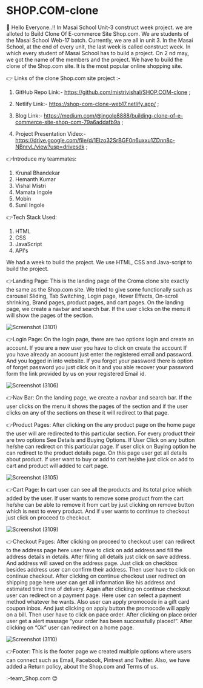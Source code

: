 # SHOP.COM-clone
👋 Hello Everyone..!!
In Masai School Unit-3 construct week project.
we are alloted to Build Clone Of E-commerce Site Shop.com.
We are students of the Masai School Web-17 batch. Currently, we are all in unit 3. In the Masai School, at the end of every unit, the last week is called construct week. In which every student of Masai School has to build a project.
On 2 nd may, we got the name of the members and the project. We have to build the clone of the Shop.com site. It is the most popular online shopping site.

👉 Links of the clone Shop.com site project :-

1. GitHub Repo Link:- 
https://github.com/mistrivishal/SHOP.COM-clone ;

2. Netlify Link:-
https://shop-com-clone-web17.netlify.app/ ;

3. Blog Link:-
https://medium.com/@ingole8888/building-clone-of-e-commerce-site-shop-com-79a6addafb9a ;

4. Project Presentation Video:-
https://drive.google.com/file/d/1Elzo32SrBGF0n6uxxu1ZDnn8c-NBnrvL/view?usp=drivesdk ;

👉Introduce my teammates:
1) Krunal Bhandekar
2) Hemanth Kumar
3) Vishal Mistri
4) Mamata Ingole
5) Mobin
6) Sunil Ingole

👉Tech Stack Used:
1. HTML 
2. CSS
3. JavaScript
4. API's

We had a week to build the project.
We use HTML, CSS and Java-script to build the project.



👉Landing Page:
This is the landing page of the Croma clone site exactly the same as the Shop.com site. We tried to give some functionally such as carousel Sliding, Tab Switching, Login page, Hover Effects, On-scroll shrinking, Brand pages, product pages, and cart pages.
On the landing page, we create a navbar and search bar. If the user clicks on the menu it will show the pages of the section.



![Screenshot (3101)](https://user-images.githubusercontent.com/101566591/185374683-7060884a-3909-4811-bd65-09c756d2964d.png)




👉Login Page:
On the login page, there are two options login and create an account. If you are a new user you have to click on create the account If you have already an account just enter the registered email and password. And you logged in into website. If you forget your password there is option of forget password you just click on it and you able recover your password form the link provided by us on your registered Email id.


![Screenshot (3106)](https://user-images.githubusercontent.com/101566591/185375707-254ad1a4-6728-4314-9fe4-9a6c7ca70ea9.png)



👉Nav Bar:
On the landing page, we create a navbar and search bar. If the user clicks on the menu it shows the pages of the section and if the user clicks on any of the sections on these it will redirect to that page.

👉Product Pages:
After clicking on the any product page on the home page the user will are redirected to this particular section. For every product their are two options See Details and Buying Options. If User Click on any button he/she can redirect on this particular page.
If user click on Buying option he can redirect to the product details page.
On this page user get all details about product. If user want to buy or add to cart he/she just click on add to cart and product will added to cart page.

![Screenshot (3105)](https://user-images.githubusercontent.com/101566591/185375230-99317b32-376e-4ead-8cc3-5e7aa1973359.png)


👉Cart Page:
In cart user can see all the products and its total price which added by the user. If user wants to remove some product from the cart he/she can be able to remove it from cart by just clicking on remove button which is next to every product. And if user wants to continue to checkout just click on proceed to checkout.

![Screenshot (3109)](https://user-images.githubusercontent.com/101566591/185376372-fe7688c0-9e71-4053-a7e9-419689feb389.png)

👉Checkout Pages:
After clicking on proceed to checkout user can redirect to the address page here user have to click on add address and fill the address details in details.
After filling all details just click on save address. And address will saved on the address page. Just click on checkbox besides address user can confirm their address. Then user have to click on continue checkout.
After clicking on continue checkout user redirect on shipping page here user can get all information like his address and estimated time time of delivery. Again after clicking on continue checkout user can redirect on a payment page.
Here user can select a payment method whatever he wants. Also user can apply promocode in a gift card coupon inbox. And just clicking on apply button the promocode will apply on a bill. Then user have to click on pace order.
After clicking on place order user get a alert massage “your order has been successfully placed!”. After clicking on “Ok” user can redirect on a home page.

![Screenshot (3110)](https://user-images.githubusercontent.com/101566591/185376449-e577ff82-d8b3-481c-80cb-e7aa266d3fe7.png)

👉Footer:
This is the footer page we created multiple options where users can connect such as Email, Facebook, Pintrest and Twitter. Also, we have added a Return policy, about the Shop.com and Terms of us.

:-team_Shop.com 😊

